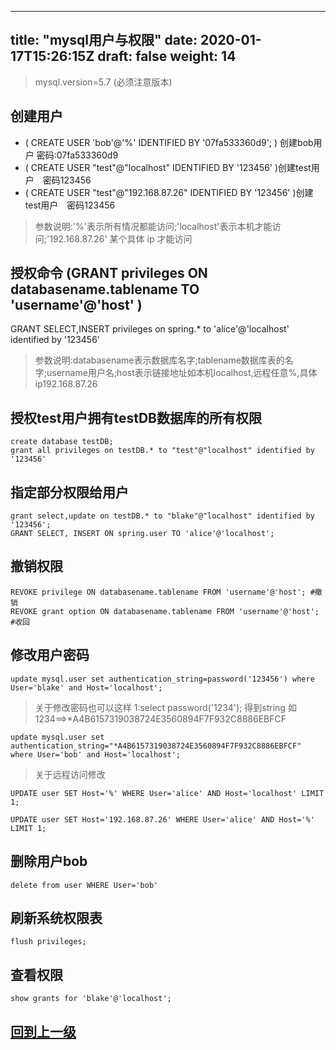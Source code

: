 
---
title: "mysql用户与权限"
date: 2020-01-17T15:26:15Z
draft: false
weight: 14
---


> mysql.version=5.7 (必须注意版本)
## 创建用户
+ ( CREATE USER 'bob'@'%' IDENTIFIED BY '07fa533360d9'; ) 创建bob用户 密码:07fa533360d9
+ ( CREATE USER "test"@"localhost" IDENTIFIED BY '123456' )创建test用户　密码123456
+ ( CREATE USER "test"@"192.168.87.26" IDENTIFIED BY '123456' )创建test用户　密码123456
> 参数说明:'%'表示所有情况都能访问;'localhost'表示本机才能访问;'192.168.87.26' 某个具体 ip 才能访问

## 授权命令 (GRANT privileges ON databasename.tablename TO 'username'@'host' )
GRANT SELECT,INSERT privileges on spring.* to 'alice'@'localhost' identified by '123456'
> 参数说明:databasename表示数据库名字;tablename数据库表的名字;username用户名;host表示链接地址如本机localhost,远程任意%,具体ip192.168.87.26

## 授权test用户拥有testDB数据库的所有权限
```
create database testDB;
grant all privileges on testDB.* to "test"@"localhost" identified by '123456'
```

## 指定部分权限给用户
```
grant select,update on testDB.* to "blake"@"localhost" identified by '123456';
GRANT SELECT, INSERT ON spring.user TO 'alice'@'localhost'; 
```
## 撤销权限
```
REVOKE privilege ON databasename.tablename FROM 'username'@'host'; #撤销
REVOKE grant option ON databasename.tablename FROM 'username'@'host'; #收回
```

## 修改用户密码
```
update mysql.user set authentication_string=password('123456') where User='blake' and Host='localhost';
```
> 关于修改密码也可以这样
> 1:select password('1234'); 得到string 如1234==>*A4B6157319038724E3560894F7F932C8886EBFCF
```
update mysql.user set authentication_string="*A4B6157319038724E3560894F7F932C8886EBFCF" where User='bob' and Host='localhost';
```
> 关于远程访问修改
```
UPDATE user SET Host='%' WHERE User='alice' AND Host='localhost' LIMIT 1;

UPDATE user SET Host='192.168.87.26' WHERE User='alice' AND Host='%' LIMIT 1;

```

## 删除用户bob
```
delete from user WHERE User='bob'
```

## 刷新系统权限表
```
flush privileges; 
```

## 查看权限
```
show grants for 'blake'@'localhost';
```


## [回到上一级](../)